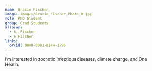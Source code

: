```yaml
---
name: Gracie Fischer
image: images/Gracie_Fischer_Photo_0.jpg
role: PhD Student
group: Grad Students
aliases:
  - G. Fischer
  - G Fischer
links:
  orcid: 0000-0001-8144-1796
---
```


I’m interested in zoonotic infectious diseases, climate change, and One Health.
